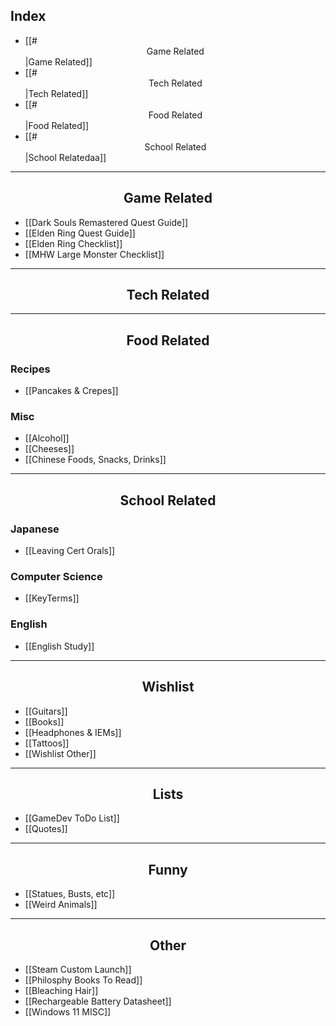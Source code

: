 ## Index

- [[#<center>Game Related</center>|Game Related]]
- [[#<center>Tech Related</center>|Tech Related]]
- [[#<center>Food Related</center>|Food Related]]
- [[#<center>School Related</center>|School Relatedaa]]

---
## <center>Game Related</center>

- [[Dark Souls Remastered Quest Guide]]
- [[Elden Ring Quest Guide]]
- [[Elden Ring Checklist]]
- [[MHW Large Monster Checklist]]

---

## <center>Tech Related</center>


---

## <center>Food Related</center>

### Recipes
- [[Pancakes & Crepes]]

### Misc
- [[Alcohol]]
- [[Cheeses]]
- [[Chinese Foods, Snacks, Drinks]]

---

## <center>School Related</center>

### Japanese
- [[Leaving Cert Orals]]
### Computer Science
- [[KeyTerms]]
### English
- [[English Study]]

---

## <center>Wishlist</center>

- [[Guitars]]
- [[Books]]
- [[Headphones & IEMs]]
- [[Tattoos]]
- [[Wishlist Other]]

---

## <center>Lists</center>


- [[GameDev ToDo List]]
- [[Quotes]]

---

## <center>Funny</center>

- [[Statues, Busts, etc]]
- [[Weird Animals]]

---

## <center>Other</center>

- [[Steam Custom Launch]]
- [[Philosphy Books To Read]]
- [[Bleaching Hair]]
- [[Rechargeable Battery Datasheet]]
- [[Windows 11 MISC]]